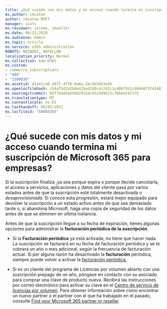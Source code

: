 ```yaml
---
title: ¿Qué sucede con mis datos y mi acceso cuando termina mi suscripción de Microsoft 365 para empresas?
ms.author: cmcatee
author: cmcatee-MSFT
manager: scotv
ms.reviewer: jkinma, jmueller
ms.date: 04/21/2020
ms.audience: Admin
ms.topic: article
ms.service: o365-administration
ROBOTS: NOINDEX, NOFOLLOW
localization_priority: Normal
ms.collection: Adm_O365
ms.custom:
- commerce_subscriptions
- "484"
- "1500030"
ms.assetid: d2a41ce0-207f-4f50-8a6a-2ec5b56b3ed6
ms.openlocfilehash: cb8af5d2a5b0e42bed280cdc283c1c486f5b1cd660df3f4340159950395034e9
ms.sourcegitcommit: b5f7da89a650d2915dc652449623c78be6247175
ms.translationtype: MT
ms.contentlocale: es-ES
ms.lasthandoff: 08/05/2021
ms.locfileid: "54083355"
---
```

# <a name="what-happens-to-my-data-and-access-when-my-microsoft-365-for-business-subscription-ends"></a>¿Qué sucede con mis datos y mi acceso cuando termina mi suscripción de Microsoft 365 para empresas?

Si la suscripción finaliza ,ya sea porque expira o porque decide cancelarla, el acceso a servicios, aplicaciones y datos del cliente pasa por varios estados antes de que la suscripción esté totalmente desactivada o *desaprovisionada.* Si conoce esta progresión, estará mejor equipado para devolver la suscripción a un estado activo antes de que sea demasiado tarde o, si abandona Microsoft, haga una copia de seguridad de los datos antes de que se eliminen en última instancia.
  
Antes de que la suscripción llegue a su fecha de expiración, tienes algunas opciones para administrar la **facturación periódica de la suscripción**.
  
- Si la **Facturación periódica** ya está activada, no tiene que hacer nada. La suscripción se facturará  en su fecha de facturación periódica y se te cobrará un año o mes adicional, según la frecuencia de facturación actual. Si por alguna razón ha desactivado la **facturación** periódica, siempre puede volver a activar la [facturación periódica.](https://docs.microsoft.com/microsoft-365/commerce/subscriptions/renew-your-subscription#turn-recurring-billing-off-or-on)

- Si es un cliente del programa de Licencias por volumen abierto con una suscripción prepago de un año, póngase en contacto con su asociado para comprar una clave de producto nueva. Recibirá las instrucciones por correo electrónico para activar su clave en el [Centro de servicio de licencias por volumen](https://go.microsoft.com/fwlink/p/?LinkID=282016). Para obtener información sobre cómo encontrar un nuevo partner o el partner con el que ha trabajado en el pasado, consulte [Find your Microsoft 365 partner or reseller](https://docs.microsoft.com/microsoft-365/admin/manage/find-your-partner-or-reseller).